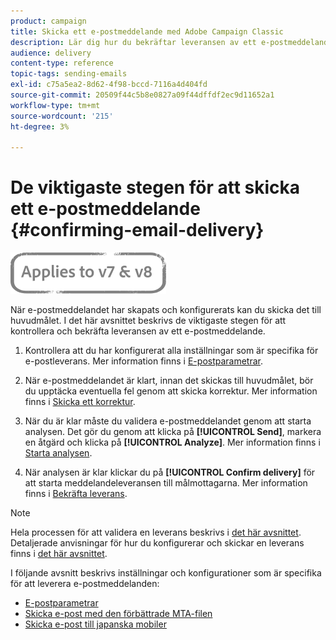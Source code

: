 ```yaml
---
product: campaign
title: Skicka ett e-postmeddelande med Adobe Campaign Classic
description: Lär dig hur du bekräftar leveransen av ett e-postmeddelande och hur du kan leverera e-postmeddelanden.
audience: delivery
content-type: reference
topic-tags: sending-emails
exl-id: c75a5ea2-8d62-4f98-bccd-7116a4d404fd
source-git-commit: 20509f44c5b8e0827a09f44dffdf2ec9d11652a1
workflow-type: tm+mt
source-wordcount: '215'
ht-degree: 3%

---
```


# De viktigaste stegen för att skicka ett e-postmeddelande {#confirming-email-delivery}

![](../../assets/common.svg)

När e-postmeddelandet har skapats och konfigurerats kan du skicka det till huvudmålet. I det här avsnittet beskrivs de viktigaste stegen för att kontrollera och bekräfta leveransen av ett e-postmeddelande.

1. Kontrollera att du har konfigurerat alla inställningar som är specifika för e-postleverans. Mer information finns i [E-postparametrar](email-parameters.md).
1. När e-postmeddelandet är klart, innan det skickas till huvudmålet, bör du upptäcka eventuella fel genom att skicka korrektur. Mer information finns i [Skicka ett korrektur](steps-validating-the-delivery.md#sending-a-proof).

1. När du är klar måste du validera e-postmeddelandet genom att starta analysen. Det gör du genom att klicka på **[!UICONTROL Send]**, markera en åtgärd och klicka på **[!UICONTROL Analyze]**. Mer information finns i [Starta analysen](steps-validating-the-delivery.md#analyzing-the-delivery).

1. När analysen är klar klickar du på **[!UICONTROL Confirm delivery]** för att starta meddelandeleveransen till målmottagarna. Mer information finns i [Bekräfta leverans](steps-sending-the-delivery.md#confirming-delivery).

   <!--Add screenshot with analysis done and Confirm delivery button activated.-->

>[!NOTE]
>
>Hela processen för att validera en leverans beskrivs i [det här avsnittet](steps-validating-the-delivery.md). Detaljerade anvisningar för hur du konfigurerar och skickar en leverans finns i [det här avsnittet](steps-sending-the-delivery.md).

I följande avsnitt beskrivs inställningar och konfigurationer som är specifika för att leverera e-postmeddelanden:
<!--* [Generating the mirror page](generating-mirror-page.md)
* [Email BCC](email-bcc.md)-->
* [E-postparametrar](email-parameters.md)
* [Skicka e-post med den förbättrade MTA-filen](sending-with-enhanced-mta.md)
* [Skicka e-post till japanska mobiler](sending-emails-on-japanese-mobiles.md)
